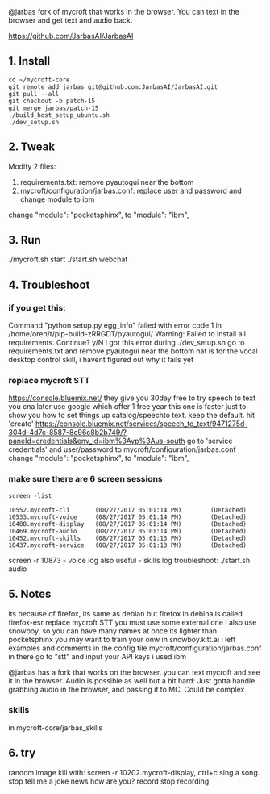 @jarbas fork of mycroft that works in the browser. You can text in the browser and get text and audio back.

https://github.com/JarbasAI/JarbasAI

## 1. Install
```
cd ~/mycroft-core
git remote add jarbas git@github.com:JarbasAI/JarbasAI.git
git pull --all
git checkout -b patch-15
git merge jarbas/patch-15
./build_host_setup_ubuntu.sh
./dev_setup.sh
```

## 2. Tweak
Modify 2 files:

1. requirements.txt: remove pyautogui near the bottom
2. mycroft/configuration/jarbas.conf:
replace user and password and change module to ibm

change      "module": "pocketsphinx",
to
"module": "ibm",


## 3. Run
./mycroft.sh start
./start.sh webchat


## 4. Troubleshoot

### if you get this:
  Command "python setup.py egg_info" failed with error code 1 in /home/oren/t/pip-build-zRRGDT/pyautogui/
  Warning: Failed to install all requirements. Continue? y/N
  i got this error during ./dev_setup.sh
  go to requirements.txt and remove pyautogui near the bottom
  hat is for the vocal desktop control skill, i havent figured out why it fails yet

### replace mycroft STT
  https://console.bluemix.net/
  they give you 30day free
  to try speech to text
  you cna later use google which offer 1 free year
  this one is faster just to show you how to set things up
  catalog/speechto text. keep the default. hit 'create'
  https://console.bluemix.net/services/speech_to_text/9471275d-304d-4d7c-8587-8c96c8b2b749/?paneId=credentials&env_id=ibm%3Ayp%3Aus-south
  go to 'service credentials'
  and user/password to mycroft/configuration/jarbas.conf
  change      "module": "pocketsphinx",
  to
  "module": "ibm",


### make sure there are 6 screen sessions
```
screen -list

10552.mycroft-cli       (08/27/2017 05:01:14 PM)        (Detached)
10533.mycroft-voice     (08/27/2017 05:01:14 PM)        (Detached)
10488.mycroft-display   (08/27/2017 05:01:14 PM)        (Detached)
10469.mycroft-audio     (08/27/2017 05:01:14 PM)        (Detached)
10452.mycroft-skills    (08/27/2017 05:01:13 PM)        (Detached)
10437.mycroft-service   (08/27/2017 05:01:13 PM)        (Detached)
```

screen -r 10873 - voice log
also useful - skills log
troubleshoot: ./start.sh audio

## 5. Notes

its because of firefox, its same as debian but firefox in debina is called firefox-esr
replace mycroft STT
you must use some external one
i also use snowboy, so you can have many names at once  its lighter than pocketsphinx you may want to train your onw in snowboy.kitt.ai
i left examples and comments in the config file
mycroft/configuration/jarbas.conf
in there go to "stt"
and input your API keys
i used ibm

@jarbas has a fork that works on the browser. you can text mycroft and see it in the browser.
Audio is possible as well but a bit hard: Just gotta handle grabbing audio in the browser, and passing it to MC. Could be complex


### skills
in mycroft-core/jarbas_skills

## 6. try
random image
kill with: screen -r 10202.mycroft-display, ctrl+c
sing a song. stop
tell me a joke
news
how are you?
record
stop recording

